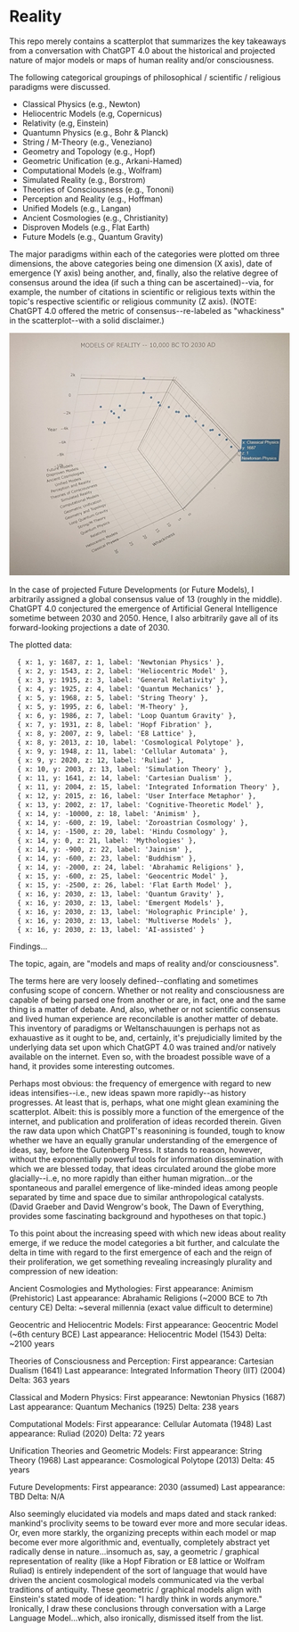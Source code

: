 # Reality

This repo merely contains a scatterplot that summarizes the key takeaways from a conversation with ChatGPT 4.0 about the historical and projected nature of major models or maps of human reality and/or consciousness.

The following categorical groupings of philosophical / scientific / religious paradigms were discussed.

* Classical Physics (e.g., Newton)
* Heliocentric Models (e.g, Copernicus)
* Relativity (e.g, Einstein)
* Quantumn Physics (e.g., Bohr & Planck)
* String / M-Theory (e.g., Veneziano)
* Geometry and Topology (e.g., Hopf)
* Geometric Unification (e.g., Arkani-Hamed)
* Computational Models (e.g., Wolfram)
* Simulated Reality (e.g., Borstrom)
* Theories of Consciousness (e.g., Tononi)
* Perception and Reality (e.g., Hoffman)
* Unified Models (e.g., Langan)
* Ancient Cosmologies (e.g., Christianity)
* Disproven Models (e.g., Flat Earth)
* Future Models (e.g., Quantum Gravity)

The major paradigms within each of the categories were plotted om three dimensions, the above categories being one dimension (X axis), date of emergence (Y axis) being another, and, finally, also the relative degree of consensus around the idea (if such a thing can be ascertained)--via, for example, the number of citations in scientific or religious texts within the topic's respective scientific or religious community (Z axis). (NOTE: ChatGPT 4.0 offered the metric of consensus--re-labeled as "whackiness" in the scatterplot--with a solid disclaimer.)

![Models of Reality -- 10,000 BC to 2030 AD](reality_scatterplot.jpg)

In the case of projected Future Developments (or Future Models), I arbitrarily assigned a global consensus value of 13 (roughly in the middle). ChatGPT 4.0 conjectured the emergence of Artificial General Intelligence sometime between 2030 and 2050. Hence, I also arbitrarily gave all of its forward-looking projections a date of 2030. 

The plotted data:

	  { x: 1, y: 1687, z: 1, label: 'Newtonian Physics' },
	  { x: 2, y: 1543, z: 2, label: 'Heliocentric Model' },
	  { x: 3, y: 1915, z: 3, label: 'General Relativity' },
	  { x: 4, y: 1925, z: 4, label: 'Quantum Mechanics' },
	  { x: 5, y: 1968, z: 5, label: 'String Theory' },
	  { x: 5, y: 1995, z: 6, label: 'M-Theory' },
	  { x: 6, y: 1986, z: 7, label: 'Loop Quantum Gravity' },
	  { x: 7, y: 1931, z: 8, label: 'Hopf Fibration' },
	  { x: 8, y: 2007, z: 9, label: 'E8 Lattice' },
	  { x: 8, y: 2013, z: 10, label: 'Cosmological Polytope' },
	  { x: 9, y: 1948, z: 11, label: 'Cellular Automata' },
	  { x: 9, y: 2020, z: 12, label: 'Ruliad' },
	  { x: 10, y: 2003, z: 13, label: 'Simulation Theory' },
	  { x: 11, y: 1641, z: 14, label: 'Cartesian Dualism' },
	  { x: 11, y: 2004, z: 15, label: 'Integrated Information Theory' },
	  { x: 12, y: 2015, z: 16, label: 'User Interface Metaphor' },
	  { x: 13, y: 2002, z: 17, label: 'Cognitive-Theoretic Model' },
	  { x: 14, y: -10000, z: 18, label: 'Animism' },
	  { x: 14, y: -600, z: 19, label: 'Zoroastrian Cosmology' },
	  { x: 14, y: -1500, z: 20, label: 'Hindu Cosmology' },
	  { x: 14, y: 0, z: 21, label: 'Mythologies' },
	  { x: 14, y: -900, z: 22, label: 'Jainism' },
	  { x: 14, y: -600, z: 23, label: 'Buddhism' },
	  { x: 14, y: -2000, z: 24, label: 'Abrahamic Religions' },
	  { x: 15, y: -600, z: 25, label: 'Geocentric Model' },
	  { x: 15, y: -2500, z: 26, label: 'Flat Earth Model' },
	  { x: 16, y: 2030, z: 13, label: 'Quantum Gravity' },
	  { x: 16, y: 2030, z: 13, label: 'Emergent Models' },
	  { x: 16, y: 2030, z: 13, label: 'Holographic Principle' },
	  { x: 16, y: 2030, z: 13, label: 'Multiverse Models' },
	  { x: 16, y: 2030, z: 13, label: 'AI-assisted' }


Findings...

The topic, again, are "models and maps of reality and/or consciousness".

The terms here are very loosely defined--conflating and sometimes confusing scope of concern. Whether or not reality and consciousness are capable of being parsed one from another or are, in fact, one and the same thing is a matter of debate. And, also, whether or not scientific consensus and lived human experience are reconcilable is another matter of debate. This inventory of paradigms or Weltanschauungen is perhaps not as exhauastive as it ought to be, and, certainly, it's prejudicially limited by the underlying data set upon which ChatGPT 4.0 was trained and/or natively available on the internet. Even so, with the broadest possible wave of a hand, it provides some interesting outcomes.

Perhaps most obvious: the frequency of emergence with regard to new ideas intensifies--i.e., new ideas spawn more rapidly--as history progresses. At least that is, perhaps, what one might glean examining the scatterplot. Albeit: this is possibly more a function of the emergence of the internet, and publication and proliferation of ideas recorded therein. Given the raw data upon which ChatGPT's reasonining is founded, tough to know whether we have an equally granular understanding of the emergence of ideas, say, before the Gutenberg Press. It stands to reason, however, without the exponentially powerful tools for information dissemination with which we are blessed today, that ideas circulated around the globe more glacially--i..e, no more rapidly than either human migration...or the spontaneous and parallel emergence of like-minded ideas among people separated by time and space due to similar anthropological catalysts. (David Graeber and David Wengrow's book, The Dawn of Everything, provides some fascinating background and hypotheses on that topic.)

To this point about the increasing speed with which new ideas about reality emerge, if we reduce the model categories a bit further, and calculate the delta in time with regard to the first emergence of each and the reign of their proliferation, we get something revealing increasingly plurality and compression of new ideation:

Ancient Cosmologies and Mythologies:
First appearance: Animism (Prehistoric)
Last appearance: Abrahamic Religions (~2000 BCE to 7th century CE)
Delta: ~several millennia (exact value difficult to determine)

Geocentric and Heliocentric Models:
First appearance: Geocentric Model (~6th century BCE)
Last appearance: Heliocentric Model (1543)
Delta: ~2100 years

Theories of Consciousness and Perception:
First appearance: Cartesian Dualism (1641)
Last appearance: Integrated Information Theory (IIT) (2004)
Delta: 363 years

Classical and Modern Physics:
First appearance: Newtonian Physics (1687)
Last appearance: Quantum Mechanics (1925)
Delta: 238 years

Computational Models:
First appearance: Cellular Automata (1948)
Last appearance: Ruliad (2020)
Delta: 72 years

Unification Theories and Geometric Models:
First appearance: String Theory (1968)
Last appearance: Cosmological Polytope (2013)
Delta: 45 years

Future Developments:
First appearance: 2030 (assumed)
Last appearance: TBD
Delta: N/A


Also seemingly elucidated via models and maps dated and stack ranked: mankind's proclivity seems to be toward ever more and more secular ideas. Or, even more starkly, the organizing precepts within each model or map become ever more algorithmic and, eventually, completely abstract yet radically dense in nature...insomuch as, say, a geometric / graphical representation of reality (like a Hopf Fibration or E8 lattice or Wolfram Ruliad) is entirely independent of the sort of language that would have driven the ancient cosmological models communicated via the verbal traditions of antiquity. These geometric / graphical models align with Einstein's stated mode of ideation: "I hardly think in words anymore." Ironically, I draw these conclusions through conversation with a Large Language Model...which, also ironically, dismissed itself from the list.